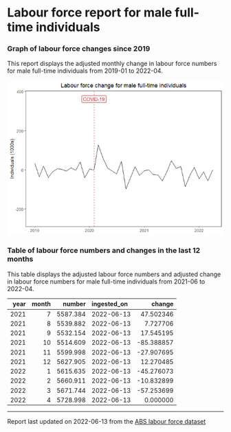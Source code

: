 Labour force report for male full-time individuals
================

### Graph of labour force changes since 2019

This report displays the adjusted monthly change in labour force numbers
for male full-time individuals from 2019-01 to 2022-04.

![](male_full-time_report_files/figure-gfm/unnamed-chunk-2-1.png)<!-- -->

### Table of labour force numbers and changes in the last 12 months

This table displays the adjusted labour force numbers and adjusted
change in labour force numbers for male full-time individuals from
2021-06 to 2022-04.

| year | month |   number | ingested_on |     change |
|-----:|------:|---------:|:------------|-----------:|
| 2021 |     7 | 5587.384 | 2022-06-13  |  47.502346 |
| 2021 |     8 | 5539.882 | 2022-06-13  |   7.727706 |
| 2021 |     9 | 5532.154 | 2022-06-13  |  17.545195 |
| 2021 |    10 | 5514.609 | 2022-06-13  | -85.388857 |
| 2021 |    11 | 5599.998 | 2022-06-13  | -27.907695 |
| 2021 |    12 | 5627.905 | 2022-06-13  |  12.270485 |
| 2022 |     1 | 5615.635 | 2022-06-13  | -45.276073 |
| 2022 |     2 | 5660.911 | 2022-06-13  | -10.832899 |
| 2022 |     3 | 5671.744 | 2022-06-13  | -57.253699 |
| 2022 |     4 | 5728.998 | 2022-06-13  |   0.000000 |

------------------------------------------------------------------------

Report last updated on 2022-06-13 from the [ABS labour force
dataset](https://www.abs.gov.au/statistics/labour/employment-and-unemployment/labour-force-australia/latest-release)
